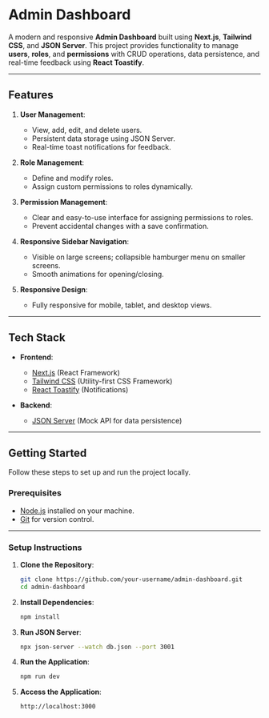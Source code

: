 # **Admin Dashboard**

A modern and responsive **Admin Dashboard** built using **Next.js**, **Tailwind CSS**, and **JSON Server**. This project provides functionality to manage **users**, **roles**, and **permissions** with CRUD operations, data persistence, and real-time feedback using **React Toastify**.

---

## **Features**

1. **User Management**:
   - View, add, edit, and delete users.
   - Persistent data storage using JSON Server.
   - Real-time toast notifications for feedback.

2. **Role Management**:
   - Define and modify roles.
   - Assign custom permissions to roles dynamically.

3. **Permission Management**:
   - Clear and easy-to-use interface for assigning permissions to roles.
   - Prevent accidental changes with a save confirmation.

4. **Responsive Sidebar Navigation**:
   - Visible on large screens; collapsible hamburger menu on smaller screens.
   - Smooth animations for opening/closing.

5. **Responsive Design**:
   - Fully responsive for mobile, tablet, and desktop views.

---

## **Tech Stack**
- **Frontend**: 
  - [Next.js](https://nextjs.org/) (React Framework)
  - [Tailwind CSS](https://tailwindcss.com/) (Utility-first CSS Framework)
  - [React Toastify](https://fkhadra.github.io/react-toastify/) (Notifications)

- **Backend**: 
  - [JSON Server](https://github.com/typicode/json-server) (Mock API for data persistence)

---

## **Getting Started**

Follow these steps to set up and run the project locally.

### **Prerequisites**
- [Node.js](https://nodejs.org/) installed on your machine.
- [Git](https://git-scm.com/) for version control.

---

### **Setup Instructions**

1. **Clone the Repository**:
   ```bash
   git clone https://github.com/your-username/admin-dashboard.git
   cd admin-dashboard
   ```
2. **Install Dependencies**:
   ```bash
   npm install
   ```
3. **Run JSON Server**:
   ```bash
   npx json-server --watch db.json --port 3001
   ```
4. **Run the Application**:
   ```bash
   npm run dev
   ```
5. **Access the Application**:
   ```bash
   http://localhost:3000
   ```